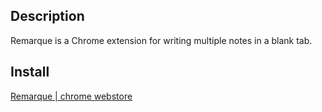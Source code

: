 ## Description
Remarque is a Chrome extension for writing multiple notes in a blank tab.  

## Install
[Remarque | chrome webstore](https://chrome.google.com/webstore/detail/remarque/lepmjdgdmclfijhpckgkmlajmlagnmpp)

